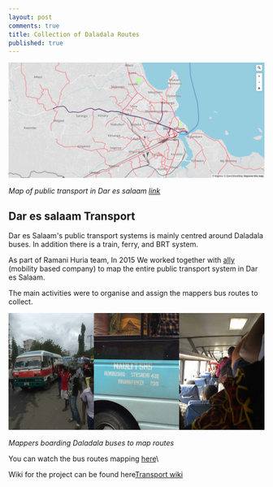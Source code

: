 ```yaml
---
layout: post
comments: true
title: Collection of Daladala Routes 
published: true
---
```




![Dar es salaam transport routes (Bus routes in red)](https://raw.githubusercontent.com/samweli/jekyll-now/master/images/bus_routes.png)

_Map of public transport in Dar es salaam [link](https://api.mapbox.com/styles/v1/samtwesa/cijptupyz002d94kq81o26eww.html?fresh=true&title=true&access_token=pk.eyJ1Ijoic2FtdHdlc2EiLCJhIjoiZTc1OTQ4ODE0ZmY2MzY0MGYwMDNjOWNlYTYxMjU4NDYifQ.F1zCcOYqpXWd4C9l9xqvEQ#19.3/-6.816097/39.280324/0)_

## Dar es salaam Transport
Dar es Salaam's public transport systems is mainly centred around Daladala buses. In addition there is a train, ferry, and BRT system.

As part of Ramani Huria team, In 2015 We worked together with [ally](https://www.door2door.io) (mobility based company) to map the entire public transport system in Dar es Salaam.

The main activities were to organise and assign the mappers bus routes to collect.


![Mappers](https://raw.githubusercontent.com/samweli/jekyll-now/master/images/daladala_mapping.png)

_Mappers boarding Daladala buses to map routes_

You can watch the bus routes mapping [here](https://demo.door2door.io/DAR-TYC-tracking/index.html)\

Wiki for the project can be found here[Transport wiki](https://wiki.openstreetmap.org/wiki/Dar_es_Salaam/Transport)


